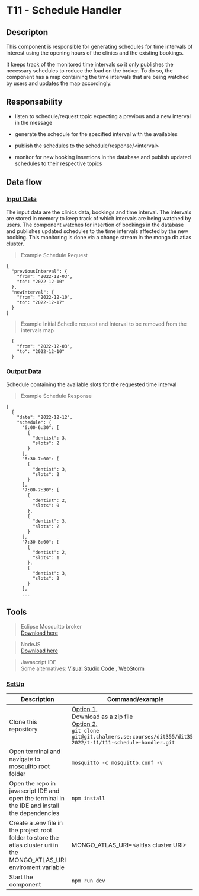 # **T11 - Schedule Handler**

## **Descripton**


This component is responsible for generating schedules for time intervals of interest using the opening hours of the 
clinics and the existing bookings.

It keeps track of the monitored time intervals so it only publishes the necessary schedules to reduce the load on the broker. To do so, the component has a map containing the time intervals that are being watched by users and updates the map accordingly.
## **Responsability**

- listen to schedule/request topic expecting a previous and a new interval in the message
- generate the schedule for the specified interval with the availables

- publish the schedules to the schedule/response/\<interval>
- monitor for new booking insertions in the database and publish updated schedules to their respective topics

## **Data flow**

### **<ins>Input Data</ins>**
The input data are the clinics data, bookings and time interval. The intervals are stored in memory to keep track of which intervals are being watched by users. The component watches for insertion of bookings in the database and publishes updated schedules to the time intervals affected by the new booking. This monitoring is done via a change stream in the mongo db atlas cluster.

>Example Schedule Request
```
{
  "previousInterval": {
    "from": "2022-12-03",
    "to": "2022-12-10"
  },
  "newInterval": {
    "from": "2022-12-10",
    "to": "2022-12-17"
  }
}
```
>Example Initial Schedle request and Interval to be removed from the intervals map
```
  {
    "from": "2022-12-03",
    "to": "2022-12-10"
  }
```
### **<ins>Output Data</ins>**
Schedule containing the available slots for the requested time interval
>Example Schedule Response
```
[
  {
    "date": "2022-12-12",
    "schedule": {
      "6:00-6:30": [
        {
          "dentist": 3,
          "slots": 2
        }
      ],
      "6:30-7:00": [
        {
          "dentist": 3,
          "slots": 2
        }
      ],
      "7:00-7:30": [
        {
          "dentist": 2,
          "slots": 0
        },
        {
          "dentist": 3,
          "slots": 2
        }
      ],
      "7:30-8:00": [
        {
          "dentist": 2,
          "slots": 1
        },
        {
          "dentist": 3,
          "slots": 2
        }
      ],
      ...
```

## **Tools**

>  Eclipse Mosquitto broker <br>[Download here](https://mosquitto.org/download/)

>NodeJS <br>[Download here](https://nodejs.org/en/download/)

>Javascript IDE<br> Some alternatives: [Visual Studio Code](https://visualstudio.microsoft.com/downloads/) , [WebStorm](https://www.jetbrains.com/webstorm/download/)

### **<ins>SetUp</ins>**

| Description | Command/example |
|-------|---|
| Clone this repository | <ins>Option 1.</ins><br> Download as a zip file<br> <ins>Option 2.</ins><br>`git clone git@git.chalmers.se:courses/dit355/dit356-2022/t-11/t11-schedule-handler.git`|
| Open terminal and navigate to mosquitto root folder |  `mosquitto -c mosquitto.conf -v ` |
|Open the repo in javascript IDE and open the terminal in the IDE and install the dependencies| `npm install` |
|Create a .env file in the project root folder to store the atlas cluster uri in the MONGO_ATLAS_URI enviroment variable | MONGO_ATLAS_URI=\<altlas cluster URI> |
|Start the component | `npm run dev`











